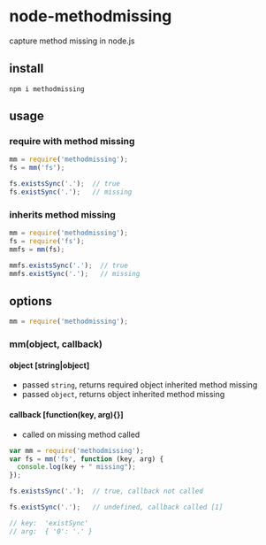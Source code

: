 node-methodmissing
==================

capture method missing in node.js

install
-------

```
npm i methodmissing
```

usage
-----

### require with method missing

```javascript
mm = require('methodmissing');
fs = mm('fs');

fs.existsSync('.');  // true
fs.existSync('.');   // missing
```

### inherits method missing

```javascript
mm = require('methodmissing');
fs = require('fs');
mmfs = mm(fs);

mmfs.existsSync('.');  // true
mmfs.existSync('.');   // missing
```

options
-------

```javascript
mm = require('methodmissing');
```

### mm(object, callback)

#### object [string|object]

* passed `string`, returns required object inherited method missing
* passed `object`, returns object inherited method missing

#### callback [function(key, arg){}]

* called on missing method called

```js
var mm = require('methodmissing');
var fs = mm('fs', function (key, arg) {
  console.log(key + " missing");
});

fs.existsSync('.');  // true, callback not called

fs.existSync('.');   // undefined, callback called [1]

// key:  'existSync'
// arg:  { '0': '.' }
```
